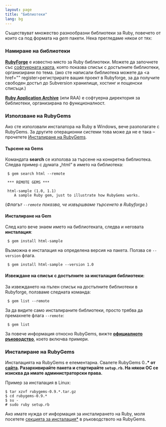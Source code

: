 ```yaml
---
layout: page
title: "Библиотеки"
lang: bg
---
```


Съществуват множество разнообразни библиотеки за Ruby, повечето от които
са под формата на *gem* пакети. Нека прегледаме някои от тях:

### Намиране на библиотеки

[**RubyForge**][1] е известно място за Ruby библиотеки. Можете да
започнете със [софтуерната карта][2], която показва списък с достъпните
библиотеки, организирани по тема. (ако сте написали библиотека можете да
<a href=\"\" register>регистрирате вашия проект в Rubyforge, за да
получите свободен достъп до Subversion хранилище, хостинг и пощенски
списъци.)

[**Ruby Application Archive**][3] (или RAA) е софтуерна директория за
библиотеки, организирана по функционалност.

### Използване на RubyGems

Ако сте използвали инсталатора на Ruby в Windows, вече разполагате с
RubyGems. За другите операционни системи това може да не е така –
прочетете [Инсталиране на RubyGems](#installing-rubygems).

#### Търсене на Gems

Командата **search** се използва за търсене на конкретна библиотека.
Следва пример с думата „html“ в името на библиотека:

    
     $ gem search html --remote
    
     *** REMOTE GEMS ***
    
     html-sample (1.0, 1.1)
        A sample Ruby gem, just to illustrate how RubyGems works.

(*Флагът `--remote` показва, че извършваме търсенето в Rubyforge.*)

#### Инсталиране на Gem

След като вече знаем името на библиотеката, следва и неговата
**инсталация**\:

    
     $ gem install html-sample

Възможна е инсталация на определена версия на пакета. Ползва се
`--version` флага.

    
     $ gem install html-sample --version 1.0

#### Извеждане на списък с достъпните за инсталация библиотеки:

За извеждането на пълен списък на достъпните библиотеки в Rubyforge,
ползваме следната команда:

    
     $ gem list --remote

За да видите само инсталираните библиотеки, просто трябва да премахнете
флага `--remote`\:

    
     $ gem list

За повече информация относно RubyGems, вижте [**официалното
ръководство**][4], което включва примери.

### Инсталиране на RubyGems

Инсталацията на RubyGems е елементарна. Свалете RubyGems 0.**.\* от
[сайта][5]. Разархивирайте пакета и стартирайте `setup.rb`. На някои ОС
се изисква да имате администраторски права.**

Пример за инсталация в Linux:

    
    $ tar xzvf rubygems-0.9.*.tar.gz
    $ cd rubygems-0.9.*
    $ su -
    # sudo ruby setup.rb

Ако имате нужда от информация за инсталирането на Ruby, моля посетете
[секцията за инсталация\*][6] в ръководството на RubyGems.



[1]: http://rubyforge.org/ 
[2]: http://rubyforge.org/softwaremap/trove_list.php 
[3]: http://raa.ruby-lang.org/ 
[4]: http://rubygems.org/read/chapter/1 
[5]: http://rubyforge.org/frs/?group_id=126 
[6]: http://rubygems.org/read/chapter/3 

